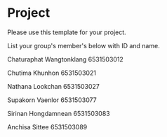 Project
=============
Please use this template for your project.

List your group's member's below with ID and name.

Chaturaphat Wangtonklang 6531503012

Chutima Khunhon 6531503021

Nathana Lookchan 6531503027 

Supakorn Vaenlor 6531503077

Sirinan Hongdamnean 6531503083

Anchisa Sittee 6531503089

